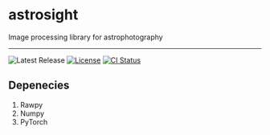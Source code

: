 # astrosight

Image processing library for astrophotography

---------------------------------------------

![Latest Release][version-badge]
[![License][license-badge]](LICENSE)
[![CI Status][ci-badge]][ci-url]

[version-badge]: https://img.shields.io/github/v/release/austinlucaslake/astrosight
[license-badge]: https://img.shields.io/github/license/austinlucaslake/astrosight
[ci-badge]: https://github.com/austinlucaslake/astrosight/actions/workflows/ci.yml/badge.svg
[ci-url]: https://github.com/austinlucaslake/astrosight/actions

## Depenecies

1. Rawpy
2. Numpy
3. PyTorch
